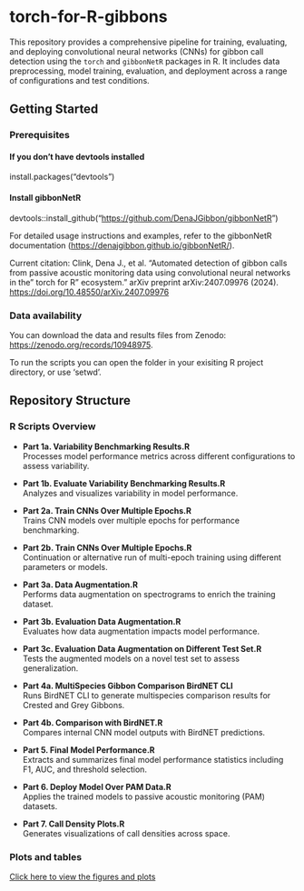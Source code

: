 
<!-- README.md is generated from README.Rmd. Please edit that file -->

# torch-for-R-gibbons

<!-- badges: start -->
<!-- badges: end -->

This repository provides a comprehensive pipeline for training,
evaluating, and deploying convolutional neural networks (CNNs) for
gibbon call detection using the `torch` and `gibbonNetR` packages in R.
It includes data preprocessing, model training, evaluation, and
deployment across a range of configurations and test conditions.

## Getting Started

### Prerequisites

#### If you don’t have devtools installed

install.packages(“devtools”)

#### Install gibbonNetR

devtools::install_github(“<https://github.com/DenaJGibbon/gibbonNetR>”)

For detailed usage instructions and examples, refer to the gibbonNetR
documentation (<https://denajgibbon.github.io/gibbonNetR/>).

Current citation: Clink, Dena J., et al. “Automated detection of gibbon
calls from passive acoustic monitoring data using convolutional neural
networks in the” torch for R” ecosystem.” arXiv preprint
arXiv:2407.09976 (2024). <https://doi.org/10.48550/arXiv.2407.09976>

### Data availability

You can download the data and results files from Zenodo:
<https://zenodo.org/records/10948975>.

To run the scripts you can open the folder in your exisiting R project
directory, or use ‘setwd’.

## Repository Structure

### R Scripts Overview

- **Part 1a. Variability Benchmarking Results.R**  
  Processes model performance metrics across different configurations to
  assess variability.

- **Part 1b. Evaluate Variability Benchmarking Results.R**  
  Analyzes and visualizes variability in model performance.

- **Part 2a. Train CNNs Over Multiple Epochs.R**  
  Trains CNN models over multiple epochs for performance benchmarking.

- **Part 2b. Train CNNs Over Multiple Epochs.R**  
  Continuation or alternative run of multi-epoch training using
  different parameters or models.

- **Part 3a. Data Augmentation.R**  
  Performs data augmentation on spectrograms to enrich the training
  dataset.

- **Part 3b. Evaluation Data Augmentation.R**  
  Evaluates how data augmentation impacts model performance.

- **Part 3c. Evaluation Data Augmentation on Different Test Set.R**  
  Tests the augmented models on a novel test set to assess
  generalization.

- **Part 4a. MultiSpecies Gibbon Comparison BirdNET CLI**  
  Runs BirdNET CLI to generate multispecies comparison results for
  Crested and Grey Gibbons.

- **Part 4b. Comparison with BirdNET.R**  
  Compares internal CNN model outputs with BirdNET predictions.

- **Part 5. Final Model Performance.R**  
  Extracts and summarizes final model performance statistics including
  F1, AUC, and threshold selection.

- **Part 6. Deploy Model Over PAM Data.R**  
  Applies the trained models to passive acoustic monitoring (PAM)
  datasets.

- **Part 7. Call Density Plots.R**  
  Generates visualizations of call densities across space.

### Plots and tables

[Click here to view the figures and
plots](https://github.com/DenaJGibbon/torch-for-R-gibbons/blob/main/R/Recreate-plots-for-manuscript.md)
